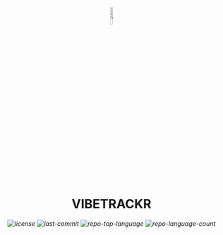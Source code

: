<div id="top">

<div align="center"><img src="https://github.com/Rohit-K814307/VibeTrackr/blob/main/vibetrackr/frontend/public/logo.svg" width="10%"  alt="VibeTrackr Logo"/></div>

<div align="center" style="position: relative; width: 100%; height: 100%; ">

# VIBETRACKR

<em><em>

<!-- BADGES -->
<img src="https://img.shields.io/github/license/Rohit-K814307/VibeTrackr?style=default&logo=opensourceinitiative&logoColor=white&color=0080ff" alt="license">
<img src="https://img.shields.io/github/last-commit/Rohit-K814307/VibeTrackr?style=default&logo=git&logoColor=white&color=0080ff" alt="last-commit">
<img src="https://img.shields.io/github/languages/top/Rohit-K814307/VibeTrackr?style=default&color=0080ff" alt="repo-top-language">
<img src="https://img.shields.io/github/languages/count/Rohit-K814307/VibeTrackr?style=default&color=0080ff" alt="repo-language-count">

</div>
</div>
<br clear="right">

---

## Table of Contents

- [Table of Contents](#table-of-contents)
- [Overview](#overview)
	- [Useful Links + Information](#useful-links--information)
- [Features](#features)
- [Project Structure](#project-structure)
- [Getting Started](#getting-started)
    - [Prerequisites](#prerequisites)
    - [Installation](#installation)
    - [Usage](#usage)
- [Roadmap](#roadmap)
- [Contributing](#contributing)
- [License](#license)
- [Acknowledgments](#acknowledgments)

---

## Overview

A modern mental health companion built to help you journal, analyze your emotions, get tailored Spotify music recommendations, and receive thoughtful AI guidance—all in one place.

### Useful Links + Information

#### LIVE Link

The fully functional, production project is available at [https://vibetrackr.netlify.app](https://vibetrackr.netlify.app).

#### BERT Model for Emotion Analytics

This project uses several API connections. We fine tune a BERT model + regression head for determining the psychoemotional values of Valence, Emotion, and Dominance in order to run emotion analytics. Access the [HuggingFace Repo](https://huggingface.co/RobroKools/vad-bert) for model information and data. Access the [HuggingFace Space and Gradio API](https://huggingface.co/spaces/RobroKools/vad-emotion) to get emotion analytics for your use case.

Here are some evaluation metrics of the model on the test set:
<div align="center">

| Metric        | Value   |
|---------------|---------|
| Test RMSE     | 0.2054  |
| Test MAE      | 0.1566  |
| Test R<sup>2</sup> Score | 0.3771  |

</div>


#### Emotion Insights Dashboard

Users can see their emotion analytics for journals over time. Take a look at a couple of the analytics users are given:

![image](https://drive.google.com/uc?export=view&id=1VlFXE5AoVDZXlnzs4FH_Z6zCYcS63WXz)

---

## Features

- 🎯 **Emotion-Aware Journaling**: Journal your thoughts and receive real-time emotional analysis using a fine-tuned BERT model.

- 🎵 **Spotify-Powered Music Recommendations**: Get personalized Spotify tracks tailored to your emotional state.

- 🤖 **AI Mentor Support**: Receive insightful, friendly guidance from an AI assistant trained to respond to your moods and journal entries.

- 📊 **Emotional Analytics Dashboard**: Visualize trends over time with clean, interactive graphs for Valence, Arousal, and Dominance metrics.

- 🔒 **Secure Auth with Firebase**: Authenticate and manage users using Firebase Authentication.

- 📁 **Modern Frontend Stack**: Built with React + TypeScript and Vite for a lightning-fast user interface.

- ⚙️ **Robust Backend**: Python-based API endpoints manage journaling, ML inference, and user data.

- 🌐 **Live & Deployed**: Fully hosted on Netlify with backend API integrated for seamless use.

- 🧠 **Open Source ML Integration**: Easily connect with the hosted Hugging Face VAD-BERT model via Gradio API.

---

## Project Structure

```sh
└── VibeTrackr/
    ├── License
    └── vibetrackr
        ├── backend
        │   ├── app.py
        │   ├── database
        │   │   ├── __init__.py
        │   │   └── dbsetup.py
        │   ├── requirements.txt
        │   └── utils
        │       ├── __init__.py
        │       ├── llms
        │       │   ├── __init__.py
        │       │   ├── prompts.py
        │       │   └── query.py
        │       └── ml
        │           ├── __init__.py
        │           ├── emotions.py
        │           ├── fine_tune.ipynb
        │           └── query_api_bert.py
        └── frontend
            ├── .gitignore
            ├── README.md
            ├── components.json
            ├── eslint.config.js
            ├── index.html
            ├── package-lock.json
            ├── package.json
            ├── public
            │   ├── _redirects
            │   ├── logo.svg
            │   ├── logo_text.svg
            │   └── vite.svg
            ├── src
            │   ├── App.css
            │   ├── App.tsx
            │   ├── assets
            │   │   └── react.svg
            │   ├── components
            │   │   ├── AIMentor
            │   │   ├── CTA
            │   │   ├── Dash
            │   │   ├── Features
            │   │   ├── Footer
            │   │   ├── Hero
            │   │   ├── HowItWorks
            │   │   ├── Navbar
            │   │   ├── ProtectedRoute
            │   │   ├── SignOutButton
            │   │   ├── Spinner
            │   │   ├── WhyJournal
            │   │   ├── charts
            │   │   ├── index.ts
            │   │   └── ui
            │   ├── firebase.ts
            │   ├── hooks
            │   │   └── use-mobile.ts
            │   ├── index.css
            │   ├── lib
            │   │   └── utils.ts
            │   ├── main.tsx
            │   ├── pages
            │   │   ├── Insights
            │   │   ├── Landing
            │   │   ├── Overview
            │   │   ├── SignIn
            │   │   ├── SignUp
            │   │   └── index.ts
            │   ├── types
            │   │   └── journal.ts
            │   ├── utils
            │   │   ├── fetchWithRetry.ts
            │   │   └── index.ts
            │   └── vite-env.d.ts
            ├── tsconfig.app.json
            ├── tsconfig.json
            ├── tsconfig.node.json
            └── vite.config.ts
```

## Getting Started

### Prerequisites

This project requires the following dependencies:

- **Programming Language:** TypeScript, Python
- **Package Manager:** Npm, Pip

### Installation

Build VibeTrackr from the source and intsall dependencies:

1. **Clone the repository:**

    ```sh
    ❯ git clone https://github.com/Rohit-K814307/VibeTrackr
    ```

2. **Navigate to the project directory:**

    ```sh
    ❯ cd VibeTrackr
    ```

3. **Install the dependencies:**

	```sh
	❯ cd vibetrackr/frontend && npm install
	```

	```sh
	❯ cd vibetrackr/backend && pip install -r requirements.txt
	```

### Usage

Run the project with:

**Frontend Using [npm](https://www.npmjs.com/):**
```sh
cd vibetrackr/frontend && npm run dev
```
**Backend Using [](None):**
```sh
cd vibetrackr/backend && python app.py
```

---

## Roadmap

- [X] **`Task 1`**: <strike>Complete Backend</strike>
- [X] **`Task 2`**: <strike>Complete Frontend</strike>.
- [X] **`Task 3`**: <strike>Deploy Application</strike>.

---

## Contributing

- **💬 [Join the Discussions](https://github.com/Rohit-K814307/VibeTrackr/discussions)**: Share your insights, provide feedback, or ask questions.
- **🐛 [Report Issues](https://github.com/Rohit-K814307/VibeTrackr/issues)**: Submit bugs found or log feature requests for the `VibeTrackr` project.

<details closed>
<summary>Contributing Guidelines</summary>

1. **Fork the Repository**: Start by forking the project repository to your github account.
2. **Clone Locally**: Clone the forked repository to your local machine using a git client.
   ```sh
   git clone https://github.com/Rohit-K814307/VibeTrackr
   ```
3. **Create a New Branch**: Always work on a new branch, giving it a descriptive name.
   ```sh
   git checkout -b new-feature-x
   ```
4. **Make Your Changes**: Develop and test your changes locally.
5. **Commit Your Changes**: Commit with a clear message describing your updates.
   ```sh
   git commit -m 'Implemented new feature x.'
   ```
6. **Push to github**: Push the changes to your forked repository.
   ```sh
   git push origin new-feature-x
   ```
7. **Submit a Pull Request**: Create a PR against the original project repository. Clearly describe the changes and their motivations.
8. **Review**: Once your PR is reviewed and approved, it will be merged into the main branch. Congratulations on your contribution!
</details>

<details closed>
<summary>Contributor Graph</summary>
<br>
<p align="left">
   <a href="https://github.com{/Rohit-K814307/VibeTrackr/}graphs/contributors">
      <img src="https://contrib.rocks/image?repo=Rohit-K814307/VibeTrackr">
   </a>
</p>
</details>

---

## License

Vibetrackr is protected under the [MIT](https://opensource.org/license/mit) License. For more details, refer to the [LICENSE](https://github.com/Rohit-K814307/VibeTrackr/blob/main/License) file.

<div align="right">

[![][back-to-top]](#top)

</div>


[back-to-top]: https://img.shields.io/badge/-BACK_TO_TOP-151515?style=flat-square


---
